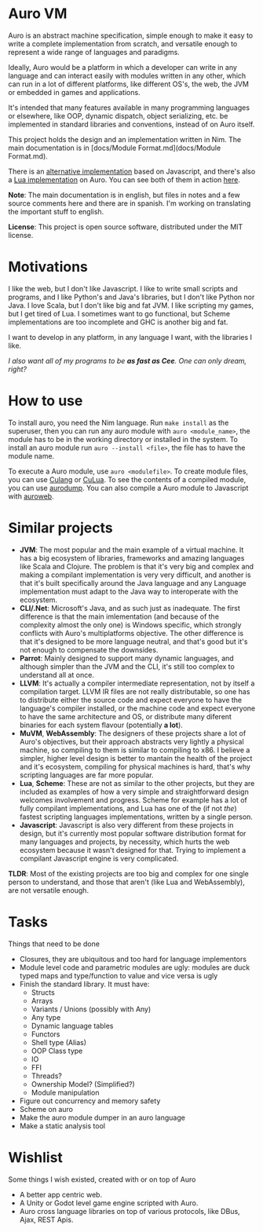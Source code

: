 # Auro VM

Auro is an abstract machine specification, simple enough to make it easy to write a complete implementation from scratch, and versatile enough to represent a wide range of languages and paradigms.

Ideally, Auro would be a platform in which a developer can write in any language and can interact easily with modules written in any other, which can run in a lot of different platforms, like different OS's, the web, the JVM or embedded in games and applications.

It's intended that many features available in many programming languages or elsewhere, like OOP, dynamic dispatch, object serializing, etc. be implemented in standard libraries and conventions, instead of on Auro itself.

This project holds the design and an implementation written in Nim. The main documentation is in [docs/Module Format.md](docs/Module Format.md).

There is an [alternative implementation](https://github.com/Arnaz87/auroweb) based on Javascript, and there's also a [Lua implementation](https://github.com/Arnaz87/culua) on Auro. You can see both of them in action [here](http://arnaud.com.ve/auro/).

**Note**: The main documentation is in english, but files in notes and a few source comments here and there are in spanish. I'm working on translating the important stuff to english.

**License**: This project is open source software, distributed under the MIT license.

# Motivations

I like the web, but I don't like Javascript. I like to write small scripts and programs, and I like Python's and Java's libraries, but I don't like Python nor Java. I love Scala, but I don't like big and fat JVM. I like scripting my games, but I get tired of Lua. I sometimes want to go functional, but Scheme implementations are too incomplete and GHC is another big and fat.

I want to develop in any platform, in any language I want, with the libraries I like.

*I also want all of my programs to be **as fast as Cee**. One can only dream, right?*

# How to use

To install auro, you need the Nim language. Run `make install` as the superuser, then you can run any auro module with `auro <module_name>`, the module has to be in the working directory or installed in the system. To install an auro module run `auro --install <file>`, the file has to have the module name.

To execute a Auro module, use `auro <modulefile>`. To create module files, you can use [Culang](https://github.com/Arnaz87/culang) or [CuLua](https://github.com/Arnaz87/culua). To see the contents of a compiled module, you can use [aurodump](https://github.com/Arnaz87/aurodump). You can also compile a Auro module to Javascript with [auroweb](https://github.com/Arnaz87/auroweb).

# Similar projects

- __JVM__: The most popular and the main example of a virtual machine. It has a big ecosystem of libraries, frameworks and amazing languages like Scala and Clojure. The problem is that it's very big and complex and making a compilant implementation is very very difficult, and another is that it's built specifically around the Java language and any Language implementation must adapt to the Java way to interoperate with the ecosystem.
- __CLI/.Net__: Microsoft's Java, and as such just as inadequate. The first difference is that the main imlementation (and because of the complexity almost the only one) is Windows specific, which strongly conflicts with Auro's multiplatforms objective. The other difference is that it's designed to be more language neutral, and that's good but it's not enough to compensate the downsides.
- __Parrot__: Mainly designed to support many dynamic languages, and although simpler than the JVM and the CLI, it's still too complex to understand all at once.
- __LLVM__: It's actually a compiler intermediate representation, not by itself a compilation target. LLVM IR files are not really distributable, so one has to distribute either the source code and expect everyone to have the language's compiler installed, or the machine code and expect everyone to have the same architecture and OS, or distribute many diferent binaries for each system flavour (potentially **a lot**).
- __MuVM__, __WebAssembly__: The designers of these projects share a lot of Auro's objectives, but their approach abstracts very lightly a physical machine, so compiling to them is similar to compiling to x86. I believe a simpler, higher level design is better to mantain the health of the project and it's ecosystem, compiling for physical machines is hard, that's why scripting languages are far more popular.
- __Lua__, __Scheme__: These are not as similar to the other projects, but they are included as examples of how a very simple and straightforward design welcomes involvement and progress. Scheme for example has a lot of fully compilant implementations, and Lua has one of the (if not *the*) fastest scripting languages implementations, written by a single person.
- __Javascript__: Javascript is also very different from these projects in design, but it's currently most popular software distribution format for many languages and projects, by necessity, which hurts the web ecosystem because it wasn't designed for that. Trying to implement a compilant Javascript engine is very complicated.

**TLDR**: Most of the existing projects are too big and complex for one single person to understand, and those that aren't (like Lua and WebAssembly), are not versatile enough.

# Tasks

Things that need to be done

- Closures, they are ubiquitous and too hard for language implementors
- Module level code and parametric modules are ugly: modules are duck typed maps and type/function to value and vice versa is ugly
- Finish the standard library. It must have:
  + Structs
  + Arrays
  + Variants / Unions (possibly with Any)
  + Any type
  + Dynamic language tables
  + Functors
  + Shell type (Alias)
  + OOP Class type
  + IO
  + FFI
  + Threads?
  + Ownership Model? (Simplified?)
  + Module manipulation
- Figure out concurrency and memory safety
- Scheme on auro
- Make the auro module dumper in an auro language
- Make a static analysis tool

# Wishlist

Some things I wish existed, created with or on top of Auro

- A better app centric web.
- A Unity or Godot level game engine scripted with Auro.
- Auro cross language libraries on top of various protocols, like DBus, Ajax, REST Apis.


